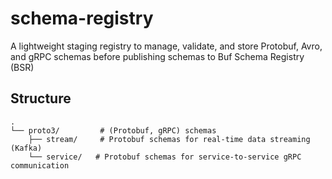 # schema-registry
A lightweight staging registry to manage, validate, and store Protobuf, Avro, and gRPC schemas before
publishing schemas to Buf Schema Registry (BSR)

## Structure
```plaintext
.
└── proto3/         # (Protobuf, gRPC) schemas 
    ├── stream/     # Protobuf schemas for real-time data streaming (Kafka)
    └── service/   # Protobuf schemas for service-to-service gRPC communication
```
